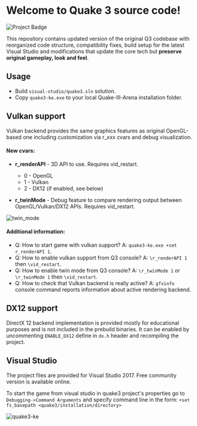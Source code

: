 # Welcome to Quake 3 source code!

<img src="https://ci.appveyor.com/api/projects/status/github/kennyalive/Quake-III-Arena-Kenny-Edition?svg=true" alt="Project Badge">

This repository contains updated version of the original Q3 codebase with reorganized code structure, compatibility fixes, build setup for the latest Visual Studio and modifications that update the core tech but **preserve original gameplay, look and feel**.

## Usage
* Build `visual-studio/quake3.sln` solution.
* Copy `quake3-ke.exe` to your local Quake-III-Arena installation folder.

## Vulkan support 
Vulkan backend provides the same graphics features as original OpenGL-based one including customization via r_xxx cvars and debug visualization.

#### New cvars:
* **r_renderAPI** - 3D API to use. Requires vid_restart.
    * 0 - OpenGL
    * 1 - Vulkan
    * 2 - DX12 (if enabled, see below)

* **r_twinMode** - Debug feature to compare rendering output between OpenGL/Vulkan/DX12 APIs. Requires vid_restart.

![twin_mode](https://user-images.githubusercontent.com/4964024/34961607-48aae882-fa40-11e7-9bf0-d4400afdad34.jpg)

#### Additional information:
* Q: How to start game with vulkan support? A: `quake3-ke.exe +set r_renderAPI 1`.
* Q: How to enable vulkan support from Q3 console? A: `\r_renderAPI 1` then `\vid_restart`.
* Q: How to enable twin mode from Q3 console? A: `\r_twinMode 1` or `\r_twinMode 1` then `\vid_restart`.
* Q: How to check that Vulkan backend is really active? A: `gfxinfo` console command reports information about active rendering backend.

## DX12 support
DirectX 12 backend implementation is provided mostly for educational purposes and is not included in the prebuild binaries. It can be enabled by uncommenting `ENABLE_DX12` define in `dx.h` header and recompiling the project. 

## Visual Studio
The project files are provided for Visual Studio 2017. Free community version is available online.

To start the game from visual studio in quake3 project's properties go to `Debugging->Command Arguments` and specify command line in the form: `+set fs_basepath <quake3/installation/directory>`

![quake3-ke](https://user-images.githubusercontent.com/4964024/28160268-4f0707d4-67c8-11e7-9009-8540789aab0b.jpeg)
